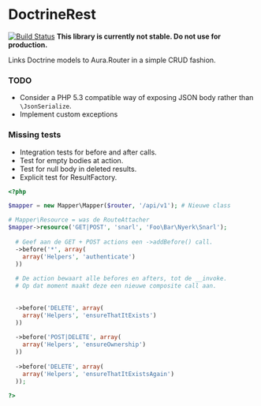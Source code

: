 DoctrineRest
============

[![Build Status](https://travis-ci.org/Tuxion/DoctrineRest.svg?branch=master)](https://travis-ci.org/Tuxion/DoctrineRest)
**This library is currently not stable. Do not use for production.**

Links Doctrine models to Aura.Router in a simple CRUD fashion.

### TODO

* Consider a PHP 5.3 compatible way of exposing JSON body rather than `\JsonSerialize`.
* Implement custom exceptions

### Missing tests

* Integration tests for before and after calls.
* Test for empty bodies at action.
* Test for null body in deleted results.
* Explicit test for ResultFactory.

```php
<?php

$mapper = new Mapper\Mapper($router, '/api/v1'); # Nieuwe class

# Mapper\Resource = was de RouteAttacher
$mapper->resource('GET|POST', 'snarl', 'Foo\Bar\Nyerk\Snarl');
  
  # Geef aan de GET + POST actions een ->addBefore() call.
  ->before('*', array(
    array('Helpers', 'authenticate')
  ))
  
  # De action bewaart alle befores en afters, tot de __invoke.
  # Op dat moment maakt deze een nieuwe composite call aan.
  
  
  ->before('DELETE', array(
    array('Helpers', 'ensureThatItExists')
  ))
  
  ->before('POST|DELETE', array(
    array('Helpers', 'ensureOwnership')
  ))
  
  ->before('DELETE', array(
    array('Helpers', 'ensureThatItExistsAgain')
  ));
  
?>
```